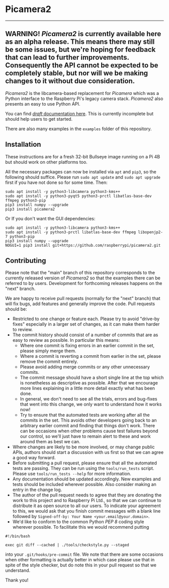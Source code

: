 # Picamera2

---
**WARNING!** *Picamera2* is currently available here as an alpha release. This means there may still be some issues, but we're hoping for feedback that can lead to further improvements. Consequently the API cannot be expected to be completely stable, but nor will we be making changes to it without due consideration.
---

*Picamera2* is the libcamera-based replacement for *Picamera* which was a Python interface to the Raspberry Pi's legacy camera stack. *Picamera2* also presents an easy to use Python API.

You can find [*draft* documentation here](https://datasheets.raspberrypi.com/camera/picamera2-manual-draft.pdf). This is currently incomplete but should help users to get started.

There are also many examples in the `examples` folder of this repository.

## Installation

These instructions are for a fresh 32-bit Bullseye image running on a Pi 4B but should work on other platforms too.

All the necessary packages can now be installed via `apt` and `pip3`, so the following should suffice. Please run `sudo apt update` and `sudo apt upgrade` first if you have not done so for some time. Then:

```
sudo apt install -y python3-libcamera python3-kms++
sudo apt install -y python3-pyqt5 python3-prctl libatlas-base-dev ffmpeg python3-pip
pip3 install numpy --upgrade
pip3 install picamera2
```

Or If you don't want the GUI dependencies:

```
sudo apt install -y python3-libcamera python3-kms++
sudo apt install -y python3-prctl libatlas-base-dev ffmpeg libopenjp2-7 python3-pip
pip3 install numpy --upgrade
NOGUI=1 pip3 install git+https://github.com/raspberrypi/picamera2.git
```

## Contributing

Please note that the "main" branch of this repository corresponds to the currently released version of _Picamera2_ so that the examples there can be referred to by users. Development for forthcoming releases happens on the "next" branch.

We are happy to receive pull requests (normally for the "next" branch) that will fix bugs, add features and generally improve the code. Pull requests should be:

- Restricted to one change or feature each. Please try to avoid "drive-by fixes" especially in a larger set of changes, as it can make them harder to review.
- The commit history should consist of a number of commits that are as easy to review as possible. In particular this means:
  - Where one commit is fixing errors in an earlier commit in the set, please simply merge them.
  - Where a commit is reverting a commit from earlier in the set, please remove the commit entirely.
  - Please avoid adding merge commits or any other unnecessary commits.
  - The commit message should have a short single line at the top which is nonetheless as descriptive as possible. After that we encourage more lines explaining in a little more detail exactly what has been done.
  - In general, we don't need to see all the trials, errors and bug-fixes that went into this change, we only want to understand how it works now!
  - Try to ensure that the automated tests are working after all the commits in the set. This avoids other developers going back to an arbitrary earlier commit and finding that things don't work. There can be occasions when other problems cause test failures beyond our control, so we'll just have to remain alert to these and work around them as best we can.
- Where changes are likely to be more involved, or may change public APIs, authors should start a discussion with us first so that we can agree a good way forward.
- Before submitting a pull request, please ensure that all the automated tests are passing. They can be run using the `tools/run_tests` script. Please use `tools/run_tests --help` for more information.
- Any documentation should be updated accordingly. New examples and tests should be included wherever possible. Also consider making an entry in the change log.
- The author of the pull request needs to agree that they are donating the work to this project and to Raspberry Pi Ltd., so that we can continue to distribute it as open source to all our users. To indicate your agreement to this, we would ask that you finish commit messages with a blank line followed by `Signed-off-by: Your Name <your.email@your.domain>`.
- We'd like to conform to the common Python _PEP 8_ coding style wherever possible. To facilitate this we would recommend putting
```
#!/bin/bash

exec git diff --cached | ./tools/checkstyle.py --staged
```
into your `.git/hooks/pre-commit` file. We note that there are some occasions when other formatting is actually better in which case please use that in spite of the style checker, but do note this in your pull request so that we understand.

Thank you!
